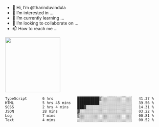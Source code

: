 - 👋 Hi, I’m @tharinduvindula
- 👀 I’m interested in ...
- 🌱 I’m currently learning ...
- 💞️ I’m looking to collaborate on ...
- 📫 How to reach me ...

<!---
tharinduvindula/tharinduvindula is a ✨ special ✨ repository because its `README.md` (this file) appears on your GitHub profile.
You can click the Preview link to take a look at your changes.
--->

<img height="180em" src="https://github-readme-stats.vercel.app/api?username=tharinduvindula&show_icons=true&hide_border=false&&count_private=true&include_all_commits=true" />


<!--START_SECTION:waka-->

```text
TypeScript       6 hrs           ██████████▒░░░░░░░░░░░░░░   41.37 %
HTML             5 hrs 45 mins   ██████████░░░░░░░░░░░░░░░   39.56 %
SCSS             2 hrs 4 mins    ███▓░░░░░░░░░░░░░░░░░░░░░   14.31 %
JSON             28 mins         ▓░░░░░░░░░░░░░░░░░░░░░░░░   03.22 %
Log              7 mins          ▒░░░░░░░░░░░░░░░░░░░░░░░░   00.81 %
Text             4 mins          ░░░░░░░░░░░░░░░░░░░░░░░░░   00.52 %
```

<!--END_SECTION:waka-->
